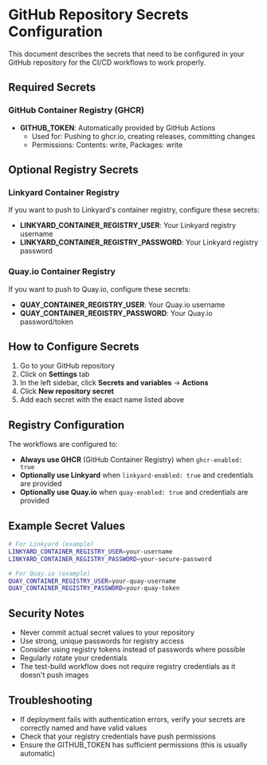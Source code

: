 # GitHub Repository Secrets Configuration

This document describes the secrets that need to be configured in your GitHub repository for the CI/CD workflows to work properly.

## Required Secrets

### GitHub Container Registry (GHCR)
- **GITHUB_TOKEN**: Automatically provided by GitHub Actions
  - Used for: Pushing to ghcr.io, creating releases, committing changes
  - Permissions: Contents: write, Packages: write

## Optional Registry Secrets

### Linkyard Container Registry
If you want to push to Linkyard's container registry, configure these secrets:
- **LINKYARD_CONTAINER_REGISTRY_USER**: Your Linkyard registry username
- **LINKYARD_CONTAINER_REGISTRY_PASSWORD**: Your Linkyard registry password

### Quay.io Container Registry  
If you want to push to Quay.io, configure these secrets:
- **QUAY_CONTAINER_REGISTRY_USER**: Your Quay.io username
- **QUAY_CONTAINER_REGISTRY_PASSWORD**: Your Quay.io password/token

## How to Configure Secrets

1. Go to your GitHub repository
2. Click on **Settings** tab
3. In the left sidebar, click **Secrets and variables** → **Actions**
4. Click **New repository secret**
5. Add each secret with the exact name listed above

## Registry Configuration

The workflows are configured to:
- **Always use GHCR** (GitHub Container Registry) when `ghcr-enabled: true`
- **Optionally use Linkyard** when `linkyard-enabled: true` and credentials are provided
- **Optionally use Quay.io** when `quay-enabled: true` and credentials are provided

## Example Secret Values

```bash
# For Linkyard (example)
LINKYARD_CONTAINER_REGISTRY_USER=your-username
LINKYARD_CONTAINER_REGISTRY_PASSWORD=your-secure-password

# For Quay.io (example)  
QUAY_CONTAINER_REGISTRY_USER=your-quay-username
QUAY_CONTAINER_REGISTRY_PASSWORD=your-quay-token
```

## Security Notes

- Never commit actual secret values to your repository
- Use strong, unique passwords for registry access
- Consider using registry tokens instead of passwords where possible
- Regularly rotate your credentials
- The test-build workflow does not require registry credentials as it doesn't push images

## Troubleshooting

- If deployment fails with authentication errors, verify your secrets are correctly named and have valid values
- Check that your registry credentials have push permissions
- Ensure the GITHUB_TOKEN has sufficient permissions (this is usually automatic)

